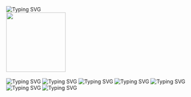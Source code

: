 <picture>
   <source media="(prefers-color-scheme: dark)" srcset="https://readme-typing-svg.demolab.com?font=Gaegu&size=35&duration=2000&pause=998&color=F7F7F7&repeat=false&width=300&lines=sup+im+mrinaal" />
   <source media="(prefers-color-scheme: light)" srcset="https://readme-typing-svg.demolab.com?font=Gaegu&size=35&duration=2000&pause=998&color=000000&repeat=false&width=300&lines=sup+im+mrinaal" />
   <img alt="Typing SVG" src="https://readme-typing-svg.demolab.com?font=Gaegu&size=50&duration=2000&pause=998&color=F7F7F7&repeat=false&width=300&height=35&lines=sup+im+mrinaal" />
</picture>

<br/>
<img src="https://media0.giphy.com/media/v1.Y2lkPTc5MGI3NjExeWMwZnN6YTluZmFmNWN1ajh4MmdzYjh6a2l1cHphd2tkYXVzOGd5bCZlcD12MV9pbnRlcm5hbF9naWZfYnlfaWQmY3Q9Zw/XvVfKCncJIOY/giphy.gif" width="160" height="160" style="min-height: 160px;" />
<br/>
<br/>

<picture>
   <source media="(prefers-color-scheme: dark)" srcset="https://readme-typing-svg.demolab.com?font=Gaegu&size=18&duration=1000&pause=998&color=FFFFFF&repeat=false&width=802&height=25&lines=graduated+in+data+science+from+asu" />
   <source media="(prefers-color-scheme: light)" srcset="https://readme-typing-svg.demolab.com?font=Gaegu&size=18&duration=1000&pause=998&color=000000&repeat=false&width=802&height=25&lines=graduated+in+data+science+from+asu" />
   <img alt="Typing SVG" src="https://readme-typing-svg.demolab.com?font=Gaegu&size=18&duration=1000&pause=998&color=FFFFFF&repeat=false&width=802&height=25&lines=graduated+in+data+science+from+asu" />
</picture>

<picture>
   <source media="(prefers-color-scheme: dark)" srcset="https://readme-typing-svg.demolab.com?font=Gaegu&size=18&duration=1000&pause=998&color=FFFFFF&repeat=false&width=802&height=25&lines=currently+engineer+%40+ohara.ai" />
   <source media="(prefers-color-scheme: light)" srcset="https://readme-typing-svg.demolab.com?font=Gaegu&size=18&duration=1000&pause=998&color=000000&repeat=false&width=802&height=25&lines=currently+engineer+%40+ohara.ai" />
   <img alt="Typing SVG" src="https://readme-typing-svg.demolab.com?font=Gaegu&size=18&duration=1000&pause=998&color=FFFFFF&repeat=false&width=802&height=25&lines=currently+engineer+%40+ohara.ai" />
</picture>

<picture>
   <source media="(prefers-color-scheme: dark)" srcset="https://readme-typing-svg.demolab.com?font=Gaegu&size=18&duration=1000&pause=998&color=FFFFFF&repeat=false&width=802&height=25&lines=built+viral+sites+like+iammusic2024.com%2C+your-wrapped%2C+gitaura+(160k+unique+visitors)" />
   <source media="(prefers-color-scheme: light)" srcset="https://readme-typing-svg.demolab.com?font=Gaegu&size=18&duration=1000&pause=998&color=000000&repeat=false&width=802&height=25&lines=built+viral+sites+like+iammusic2024.com%2C+your-wrapped%2C+gitaura+(160k+unique+visitors)" />
   <img alt="Typing SVG" src="https://readme-typing-svg.demolab.com?font=Gaegu&size=18&duration=1000&pause=998&color=FFFFFF&repeat=false&width=802&height=25&lines=built+viral+sites+like+iammusic2024.com%2C+your-wrapped%2C+gitaura+(160k+unique+visitors)" />
</picture>

<picture>
   <source media="(prefers-color-scheme: dark)" srcset="https://readme-typing-svg.demolab.com?font=Gaegu&size=18&duration=1000&pause=998&color=FFFFFF&repeat=false&width=802&height=25&lines=won+6%2B+hackathons+at+Harvard%2C+Yale%2C+ASU" />
   <source media="(prefers-color-scheme: light)" srcset="https://readme-typing-svg.demolab.com?font=Gaegu&size=18&duration=1000&pause=998&color=000000&repeat=false&width=802&height=25&lines=won+6%2B+hackathons+at+Harvard%2C+Yale%2C+ASU" />
   <img alt="Typing SVG" src="https://readme-typing-svg.demolab.com?font=Gaegu&size=18&duration=1000&pause=998&color=FFFFFF&repeat=false&width=802&height=25&lines=won+6%2B+hackathons+at+Harvard%2C+Yale%2C+ASU" />
</picture>

<picture>
   <source media="(prefers-color-scheme: dark)" srcset="https://readme-typing-svg.demolab.com?font=Gaegu&size=18&duration=1000&pause=998&color=FFFFFF&repeat=false&width=802&height=25&lines=i+build+frontend%2C+backend%2C+data+pipelines%2C+and+tools" />
   <source media="(prefers-color-scheme: light)" srcset="https://readme-typing-svg.demolab.com?font=Gaegu&size=18&duration=1000&pause=998&color=000000&repeat=false&width=802&height=25&lines=i+build+frontend%2C+backend%2C+data+pipelines%2C+and+tools" />
   <img alt="Typing SVG" src="https://readme-typing-svg.demolab.com?font=Gaegu&size=18&duration=1000&pause=998&color=FFFFFF&repeat=false&width=802&height=25&lines=i+build+frontend%2C+backend%2C+data+pipelines%2C+and+tools" />
</picture>

<picture>
   <source media="(prefers-color-scheme: dark)" srcset="https://readme-typing-svg.demolab.com?font=Gaegu&size=18&duration=1000&pause=998&color=FFFFFF&repeat=false&width=802&height=25&lines=tech+stack%3A+next.js%2C+node.js%2C+python%2C+postgres%2C" />
   <source media="(prefers-color-scheme: light)" srcset="https://readme-typing-svg.demolab.com?font=Gaegu&size=18&duration=1000&pause=998&color=000000&repeat=false&width=802&height=25&lines=tech+stack%3A+next.js%2C+node.js%2C+python%2C+postgres%2C" />
   <img alt="Typing SVG" src="https://readme-typing-svg.demolab.com?font=Gaegu&size=18&duration=1000&pause=998&color=FFFFFF&repeat=false&width=802&height=25&lines=tech+stack%3A+next.js%2C+node.js%2C+python%2C+postgres%2C" />
</picture>

<picture>
   <source media="(prefers-color-scheme: dark)" srcset="https://readme-typing-svg.demolab.com?font=Gaegu&size=18&duration=1000&pause=998&color=FFFFFF&repeat=false&width=802&height=25&lines=open+to+fall+2025+opportunities" />
   <source media="(prefers-color-scheme: light)" srcset="https://readme-typing-svg.demolab.com?font=Gaegu&size=18&duration=1000&pause=998&color=000000&repeat=false&width=802&height=25&lines=open+to+fall+2025+opportunities" />
   <img alt="Typing SVG" src="https://readme-typing-svg.demolab.com?font=Gaegu&size=18&duration=1000&pause=998&color=FFFFFF&repeat=false&width=802&height=25&lines=open+to+fall+2025+opportunities" />
</picture>
